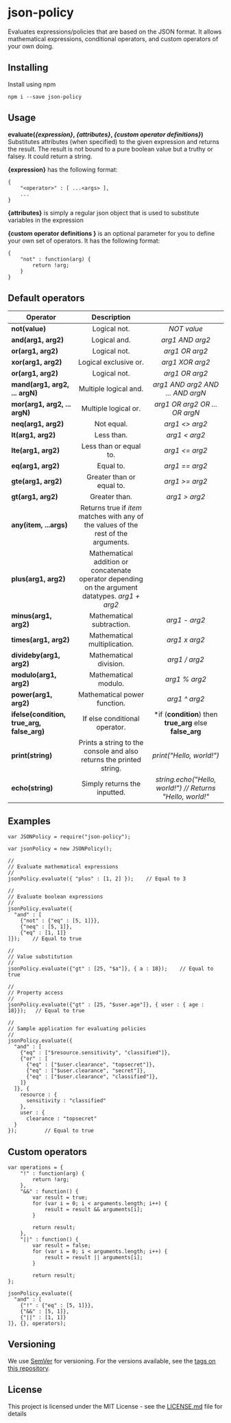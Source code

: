 # json-policy

Evaluates expressions/policies that are based on the JSON format. It allows mathematical expressions, conditional operators, and custom operators of your own doing.

## Installing

Install using npm

```
npm i --save json-policy 
```

## Usage

**evaluate(*{expression}*, *{attributes}*, *{custom operator definitions}*)** Substitutes attributes (when specified) to the given expression and returns the result. The result is not bound to a pure boolean value but a truthy or falsey. It could return a string.

**{expression}** has the following format:
```
{
	"<operator>" : [ ...<args> ],
	...
}
```

**{attributes}** is simply a regular json object that is used to substitute variables in the expression

**{custom operator definitions }** is an optional parameter for you to define your own set of operators. It has the following format:
```
{
	"not" : function(arg) {
		return !arg;	
	}
}
```

## Default operators

| Operator  |  Description |     |
|-----------|:------------:|:---:|
| **not(value)** | Logical not. | *NOT value* |
| **and(arg1, arg2)** | Logical and. | *arg1 AND arg2* | 
| **or(arg1, arg2)** | Logical not. | *arg1 OR arg2* | 
| **xor(arg1, arg2)** | Logical exclusive or. | *arg1 XOR arg2* | 
| **or(arg1, arg2)** | Logical not. | *arg1 OR arg2* | 
| **mand(arg1, arg2, ... argN)** | Multiple logical and. | *arg1 AND arg2 AND ... AND argN* | 
| **mor(arg1, arg2, ... argN)** | Multiple logical or. | *arg1 OR arg2 OR ... OR argN* | 
| **neq(arg1, arg2)** | Not equal. | *arg1 <> arg2* | 
| **lt(arg1, arg2)** | Less than. | *arg1 < arg2* | 
| **lte(arg1, arg2)** | Less than or equal to. | *arg1 <= arg2* | 
| **eq(arg1, arg2)** | Equal to. | *arg1 == arg2*| 
| **gte(arg1, arg2)** | Greater than or equal to. | *arg1 >= arg2* | 
| **gt(arg1, arg2)** | Greater than. | *arg1 > arg2* | 
| **any(item, ...args)** | Returns true if *item* matches with any of the values of the rest of the arguments. |
| **plus(arg1, arg2)** | Mathematical addition or concatenate operator depending on the argument datatypes. *arg1 + arg2* | 
| **minus(arg1, arg2)** | Mathematical subtraction. | *arg1 - arg2* | 
| **times(arg1, arg2)** | Mathematical multiplication. | *arg1 x arg2* | 
| **divideby(arg1, arg2)** | Mathematical division. | *arg1 / arg2* | 
| **modulo(arg1, arg2)** | Mathematical modulo. | *arg1 % arg2* | 
| **power(arg1, arg2)** | Mathematical power function. | *arg1 ^ arg2* | 
| **ifelse(condition, true_arg, false_arg)** | If else conditional operator. | *if (**condition**) then **true_arg** else **false_arg** | 
| **print(string)** | Prints a string to the console and also returns the printed string. | *print("Hello, world!")* | 
| **echo(string)** | Simply returns the inputted. | *string.echo("Hello, world!") // Returns "Hello, world!"* | 


## Examples
```
var JSONPolicy = require("json-policy");

var jsonPolicy = new JSONPolicy();

//
// Evaluate mathematical expressions
//
jsonPolicy.evaluate({ "plus" : [1, 2] });    // Equal to 3

//
// Evaluate boolean expressions
//
jsonPolicy.evaluate({ 
  "and" : [
    {"not" : {"eq" : [5, 1]}},
    {"neq" : [5, 1]},
    {"eq" : [1, 1]}
]});    // Equal to true

//
// Value substitution
//
jsonPolicy.evaluate({"gt" : [25, "$a"]}, { a : 18});    // Equal to true

//
// Property access
//
jsonPolicy.evaluate({"gt" : [25, "$user.age"]}, { user : { age : 18}});   // Equal to true

//
// Sample application for evaluating policies
//
jsonPolicy.evaluate({
  "and" : [ 
    {"eq" : ["$resource.sensitivity", "classified"]},
    {"or" : [
      {"eq" : ["$user.clearance", "topsecret"]},
      {"eq" : ["$user.clearance", "secret"]},
      {"eq" : ["$user.clearance", "classified"]},
    ]}
  ]}, { 
    resource : {
      sensitivity : "classified"
    },
    user : {
      clearance : "topsecret"
  }
});         // Equal to true

```

## Custom operators
```
var operations = {
	"!" : function(arg) {
		return !arg;	
	},
	"&&" : function() {
		var result = true; 
		for (var i = 0; i < arguments.length; i++) {
			result = result && arguments[i];
		}

		return result;	
	},
	"||" : function() {
		var result = false; 
		for (var i = 0; i < arguments.length; i++) {
			result = result || arguments[i];
		}

		return result;	
};

jsonPolicy.evaluate({ 
  "and" : [
    {"!" : {"eq" : [5, 1]}},
    {"&&" : [5, 1]},
    {"||" : [1, 1]}
]}, {}, operators); 

```

## Versioning

We use [SemVer](http://semver.org/) for versioning. For the versions available, see the [tags on this repository](https://github.com/kbaylosis/json-policy/tags). 

## License

This project is licensed under the MIT License - see the [LICENSE.md](LICENSE.md) file for details

